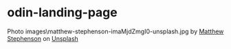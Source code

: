 # odin-landing-page

Photo images\matthew-stephenson-imaMjdZmgI0-unsplash.jpg
by <a href="https://unsplash.com/@matthewryanstephenson?utm_content=creditCopyText&utm_medium=referral&utm_source=unsplash">Matthew Stephenson</a> on <a href="https://unsplash.com/photos/a-baby-penguin-stands-out-in-the-crowd-imaMjdZmgI0?utm_content=creditCopyText&utm_medium=referral&utm_source=unsplash">Unsplash</a>